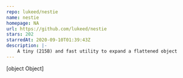 ```yaml
---
repo: lukeed/nestie
name: nestie
homepage: NA
url: https://github.com/lukeed/nestie
stars: 202
starredAt: 2020-09-10T01:39:43Z
description: |-
    A tiny (215B) and fast utility to expand a flattened object
---
```


[object Object]
